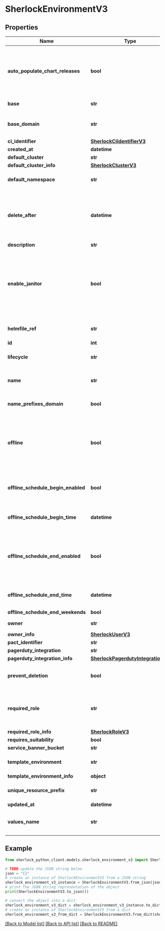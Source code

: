 # SherlockEnvironmentV3


## Properties

Name | Type | Description | Notes
------------ | ------------- | ------------- | -------------
**auto_populate_chart_releases** | **bool** | If true when creating, dynamic environments copy from template and template environments get the honeycomb chart | [optional] [default to True]
**base** | **str** | Required when creating | [optional] 
**base_domain** | **str** |  | [optional] [default to 'bee.envs-terra.bio']
**ci_identifier** | [**SherlockCiIdentifierV3**](SherlockCiIdentifierV3.md) |  | [optional] 
**created_at** | **datetime** |  | [optional] 
**default_cluster** | **str** |  | [optional] 
**default_cluster_info** | [**SherlockClusterV3**](SherlockClusterV3.md) |  | [optional] 
**default_namespace** | **str** | When creating, will be calculated if left empty | [optional] 
**delete_after** | **datetime** | If set, the BEE will be automatically deleted after this time. Can be set to \&quot;\&quot; or Go&#39;s zero time value to clear the field. | [optional] 
**description** | **str** |  | [optional] 
**enable_janitor** | **bool** | If true, janitor resource cleanup will be enabled for this environment. BEEs default to template&#39;s value, templates default to true, and static/live environments default to false. | [optional] 
**helmfile_ref** | **str** |  | [optional] [default to 'HEAD']
**id** | **int** |  | [optional] 
**lifecycle** | **str** |  | [optional] [default to 'dynamic']
**name** | **str** | When creating, will be calculated if dynamic, required otherwise | [optional] 
**name_prefixes_domain** | **bool** |  | [optional] [default to True]
**offline** | **bool** | Applicable for BEEs only, whether Thelma should render the BEE as \&quot;offline\&quot; zero replicas (this field is a target state, not a status) | [optional] [default to False]
**offline_schedule_begin_enabled** | **bool** | When enabled, the BEE will be slated to go offline around the begin time each day | [optional] 
**offline_schedule_begin_time** | **datetime** | Stored with timezone to determine day of the week | [optional] 
**offline_schedule_end_enabled** | **bool** | When enabled, the BEE will be slated to come online around the end time each weekday (each day if weekends enabled) | [optional] 
**offline_schedule_end_time** | **datetime** | Stored with timezone to determine day of the week | [optional] 
**offline_schedule_end_weekends** | **bool** |  | [optional] 
**owner** | **str** | When creating, will default to you | [optional] 
**owner_info** | [**SherlockUserV3**](SherlockUserV3.md) |  | [optional] 
**pact_identifier** | **str** |  | [optional] 
**pagerduty_integration** | **str** |  | [optional] 
**pagerduty_integration_info** | [**SherlockPagerdutyIntegrationV3**](SherlockPagerdutyIntegrationV3.md) |  | [optional] 
**prevent_deletion** | **bool** | Used to protect specific BEEs from deletion (thelma checks this field) | [optional] [default to False]
**required_role** | **str** | If present, requires membership in the given role for mutations. Set to an empty string to clear. | [optional] 
**required_role_info** | [**SherlockRoleV3**](SherlockRoleV3.md) |  | [optional] 
**requires_suitability** | **bool** |  | [optional] 
**service_banner_bucket** | **str** |  | [optional] 
**template_environment** | **str** | Required for dynamic environments | [optional] 
**template_environment_info** | **object** |  | [optional] 
**unique_resource_prefix** | **str** | When creating, will be calculated if left empty | [optional] 
**updated_at** | **datetime** |  | [optional] 
**values_name** | **str** | When creating, defaults to template name or environment name | [optional] 

## Example

```python
from sherlock_python_client.models.sherlock_environment_v3 import SherlockEnvironmentV3

# TODO update the JSON string below
json = "{}"
# create an instance of SherlockEnvironmentV3 from a JSON string
sherlock_environment_v3_instance = SherlockEnvironmentV3.from_json(json)
# print the JSON string representation of the object
print(SherlockEnvironmentV3.to_json())

# convert the object into a dict
sherlock_environment_v3_dict = sherlock_environment_v3_instance.to_dict()
# create an instance of SherlockEnvironmentV3 from a dict
sherlock_environment_v3_from_dict = SherlockEnvironmentV3.from_dict(sherlock_environment_v3_dict)
```
[[Back to Model list]](../README.md#documentation-for-models) [[Back to API list]](../README.md#documentation-for-api-endpoints) [[Back to README]](../README.md)


